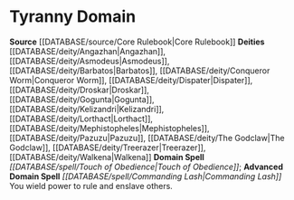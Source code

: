 ﻿---
advanced_domain_spell: '[[DATABASE/spell/Commanding Lash|Commanding Lash]]'
deity:
- '[[DATABASE/deity/Angazhan|Angazhan]]'
- '[[DATABASE/deity/Asmodeus|Asmodeus]]'
- '[[DATABASE/deity/Barbatos|Barbatos]]'
- '[[DATABASE/deity/Conqueror Worm|Conqueror Worm]]'
- '[[DATABASE/deity/Dispater|Dispater]]'
- '[[DATABASE/deity/Droskar|Droskar]]'
- '[[DATABASE/deity/Gogunta|Gogunta]]'
- '[[DATABASE/deity/Kelizandri|Kelizandri]]'
- '[[DATABASE/deity/Lorthact|Lorthact]]'
- '[[DATABASE/deity/Mephistopheles|Mephistopheles]]'
- '[[DATABASE/deity/Pazuzu|Pazuzu]]'
- '[[DATABASE/deity/The Godclaw|The Godclaw]]'
- '[[DATABASE/deity/Treerazer|Treerazer]]'
- '[[DATABASE/deity/Walkena|Walkena]]'
domain:
- '[[DATABASE/domain/Tyranny Domain|Tyranny]]'
domain_spell: '[[DATABASE/spell/Touch of Obedience|Touch of Obedience]]'
id: '33'
name: Tyranny Domain
rarity: Common
source: '[[DATABASE/source/Core Rulebook|Core Rulebook]]'
type: Domain

---
# Tyranny Domain

**Source** [[DATABASE/source/Core Rulebook|Core Rulebook]] 
**Deities** [[DATABASE/deity/Angazhan|Angazhan]], [[DATABASE/deity/Asmodeus|Asmodeus]], [[DATABASE/deity/Barbatos|Barbatos]], [[DATABASE/deity/Conqueror Worm|Conqueror Worm]], [[DATABASE/deity/Dispater|Dispater]], [[DATABASE/deity/Droskar|Droskar]], [[DATABASE/deity/Gogunta|Gogunta]], [[DATABASE/deity/Kelizandri|Kelizandri]], [[DATABASE/deity/Lorthact|Lorthact]], [[DATABASE/deity/Mephistopheles|Mephistopheles]], [[DATABASE/deity/Pazuzu|Pazuzu]], [[DATABASE/deity/The Godclaw|The Godclaw]], [[DATABASE/deity/Treerazer|Treerazer]], [[DATABASE/deity/Walkena|Walkena]]
**Domain Spell** _[[DATABASE/spell/Touch of Obedience|Touch of Obedience]]_; **Advanced Domain Spell** _[[DATABASE/spell/Commanding Lash|Commanding Lash]]_
You wield power to rule and enslave others.